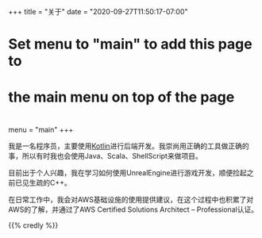 +++
title = "关于"
date = "2020-09-27T11:50:17-07:00"

#
# Set menu to "main" to add this page to
# the main menu on top of the page
#
menu = "main"
+++

我是一名程序员，主要使用[Kotlin](https://kotlinlang.org/)进行后端开发。我崇尚用正确的工具做正确的事，所以有时我也会使用Java、Scala、ShellScript来做项目。

目前出于个人兴趣，我在学习如何使用UnrealEngine进行游戏开发，顺便捡起之前已见生疏的C++。

在日常工作中，我会对AWS基础设施的使用提供建议，在这个过程中也积累了对AWS的了解，并通过了AWS Certified Solutions Architect – Professional认证。

{{% credly %}}